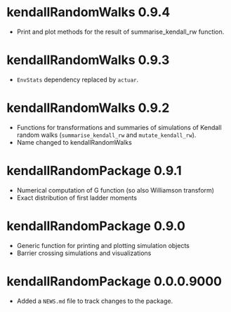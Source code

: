 # kendallRandomWalks 0.9.4

* Print and plot methods for the result of summarise_kendall_rw function.

# kendallRandomWalks 0.9.3

* `EnvStats` dependency replaced by `actuar`.

# kendallRandomWalks 0.9.2

* Functions for transformations and summaries of simulations of Kendall random walks
  (`summarise_kendall_rw` and `mutate_kendall_rw`).
* Name changed to kendallRandomWalks
  
# kendallRandomPackage 0.9.1

* Numerical computation of G function (so also Williamson transform)
* Exact distribution of first ladder moments

# kendallRandomPackage 0.9.0

* Generic function for printing and plotting simulation objects
* Barrier crossing simulations and visualizations

# kendallRandomPackage 0.0.0.9000

* Added a `NEWS.md` file to track changes to the package.



